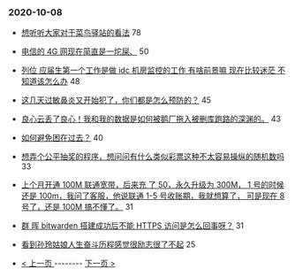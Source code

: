 ### 2020-10-08 
- [想听听大家对于菜鸟驿站的看法](https://www.v2ex.com/t/713051) 78
- [电信的 4G 网现在简直是一坨屎、](https://www.v2ex.com/t/713068) 50
- [列位 应届生第一个工作是做 idc 机房监控的工作 有啥前景嘛 现在比较迷茫 不知道该怎么办](https://www.v2ex.com/t/712960) 48
- [这几天过敏鼻炎又开始犯了，你们都是怎么预防的？](https://www.v2ex.com/t/713023) 45
- [良心云丢了良心！我和我的数据是如何被鹅厂拖入被删库跑路的深渊的。](https://www.v2ex.com/t/713058) 43
- [如何避免困在过去？](https://www.v2ex.com/t/712969) 40
- [想弄个公平抽奖的程序，想问问有什么类似彩票这种不太容易操纵的随机数吗](https://www.v2ex.com/t/713011) 33
- [上个月开通 100M 联通宽带，后来充 了 50，永久升级为 300M，
1 号的时候还是 100m，我问了客服，他说联通 1-5 号收账期，我就想算了，
可是现在 8 号了，还是 100M 搞不懂了。](https://www.v2ex.com/t/713014) 31
- [群 晖 bitwarden 搭建成功后不能 HTTPS 访问是怎么回事呀？](https://www.v2ex.com/t/713026) 31
- [看到孙玲姑娘人生奋斗历程感觉很励志很了不起](https://www.v2ex.com/t/713035) 25 

- [ < 上一页 ](https://github.com/able8/v2ex-hot-record/blob/master/2020-10-07.md) -------- [ 下一页 > ](https://github.com/able8/v2ex-hot-record/blob/master/2020-10-09.md)